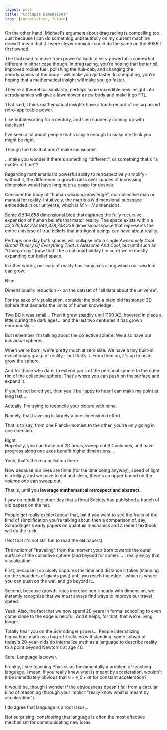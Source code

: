 ```yaml
---
layout: post
title: "Collapse Dimensions"
tags: [conversation, future]
---
```


<div markdown="1" class="quote">
On the other hand, Michael's argument about drag racing is compelling too. Just because I can do something unbeautifully on my current machine doesn't mean that if I were clever enough I could do the same on the 8086 I first owned. 

</div>

The tool used to move from powerful back to less-powerful is somewhat different in either case though. In drag racing, you're hoping that better oil, improved rocket fuel, polishing the hub-cab, and changing the aerodynamics of the body - will make you go faster. In computing, you're hoping that a mathematical insight will make you go faster.  

They're a theoretical similarity; perhaps some incredible new insight into aerodynamics will give a lawnmower a new body and make it go FTL. 

That said, I think mathematical insights have a track-record of unsurpassed retro-applicable power.

Like bubblesorting for a century, and then suddenly coming up with quicksort. 

<div markdown="1" class="quote">
I've seen a lot about people that's simple enough to make me think you might be right.

Though the bits that aren't make me wonder. 

</div>
...make you wonder if there's something "different", or something that's "a matter of time"?

Regarding mathematics's powerful ability to retrospectively simplify - without it, the difference in growth rates over spaces of increasing dimension would have long been a cause for despair.

Consider the body of "human wisdom/knowledge", our collective map or manual for reality. Intuitively, the map is a *N* dimensional subspace embedded in our universe, which is *M >= N* dimensions. 

Some *6,534,658* dimensional blob that captures the fully recursive expansion of human beliefs that match reality. The space exists within a *42,378,943,278,942,378,748,239* dimensional space that represents the entire universe of true beliefs that intelligent beings can have about reality.

Perhaps one day both spaces will collapse into a single *Awesomely Cool Grand Theory Of Everything That Is Awesome And Cool*, but until such an "Omega-day" (now that'll be a national holiday I'm sure) we're mostly expanding our belief space.

In other words, our map of reality has many axis along which our wisdom can grow.

<div markdown="1" class="quote">
Nice.

Dimensionality reduction -- on the dataset of "all data about the universe". 

</div>

For the sake of visualization, consider the blob a plain old fashioned 3D sphere that demarks the limits of human knowledge.

Two BC it was small... Then it grew steadily until 1100 AD, hovered in place a little during the dark ages... and the last two centuries it has grown enormously.... 

But remember I'm talking about the collective sphere. We also have our individual spheres. 

When we're born, we're pretty much at zero size. We have a tiny built-in evolutionary grasp of reality - but that's it. From then on, it's up to us to grow the sphere.

And for those who dare, to extend parts of the personal sphere to the outer rim of the collective sphere. That's where you can push on the surface and expand it.

If you're not bored yet, then you'll be happy to hear I can make my point at long last... 
<div markdown="1" class="quote">

Actually, I'm trying to reconcile your picture with mine. 
</div>

Namely, that traveling is largely a one dimensional effort 

That is to say, from one Planck-moment to the other, you're only going in one direction. 

<div markdown="1" class="quote">
Right. 

</div>
Hopefully, you can trace out 2D areas, sweep out 3D volumes, and have progress along one axes benefit higher dimensions... 

<div markdown="1" class="quote">

Yeah, that's the reconciliation there. 

</div>

Now because our lives are finite (for the time being anyway), speed of light is a killjoy, and we have to eat and sleep, there's an upper bound on the *volume* one can sweep out.

That is, until you **leverage mathematical retrospect and abstract**. 

<div markdown="1" class="quote">
I saw on reddit the other day that a Royal Society had published a bunch of old papers on the net. 

People get really excited about that, but if you want to see the fruits of the kind of simplification you're talking about, then a comparison of, say, Schrodinger's early papers on quantum mechanics and a recent textbook will do the trick. 

(Not that it's not still fun to read the old papers) 

</div>

The notion of "traveling" from the moment your born towards the outer surface of the collective sphere (and beyond for some).... I really enjoy that visualization

First, because it so nicely captures the time and distance it takes (standing on the shoulders of giants past) until you reach the edge - which is where you can push on the wall and go beyond it...  

Second, because growth-rates increase non-linearly with dimension, we instantly recognize that we _must_ always find ways to improve our travel speed.
<div markdown="1" class="quote">

Yeah. Also, the fact that we now spend 20 years in formal schooling to even come close to the edge is helpful. And it helps, for that, that we're living longer. 

</div>

Totally hear you on the Schrodinger papers... People internalizing highschool math as a bag-of-tricks notwithstanding, some subset of today's 20-year-olds do internalize math as a language to describe reality to a point beyond Newton's at age 40.

<div markdown="1" class="quote">

Sure. Language is power. 

Frankly, I see teaching Physics as fundamentally a problem of teaching language. I mean, if you really knew what is meant by acceleration, wouldn't it be immediately obvious that *v = v_0 + at* for constant acceleration? 
</div>

It would be, though I wonder if the obviousness doesn't fall from a circular kind of reasoning (through your implicit "really know what is meant by acceleration").

I do agree that language is a root issue... 

Not surprising, considering that language is often the most effective mechanism for communicating new ideas.
